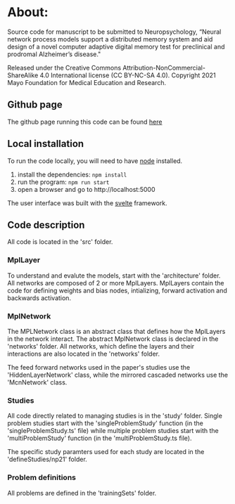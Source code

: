 # About:

Source code for manuscript to be submitted to Neuropsychology, “Neural network process models support a distributed memory system and aid design of a novel computer adaptive digital memory test for preclinical and prodromal Alzheimer’s disease."

Released under the Creative Commons Attribution-NonCommercial-ShareAlike 4.0 International license (CC BY-NC-SA 4.0). Copyright 2021 Mayo Foundation for Medical Education and Research.

## Github page

The github page running this code can be found [here](https://mayoneurologyai.github.io/NeuralNetworksNeuropsychology/)

## Local installation

To run the code locally, you will need to have [node](https://nodejs.dev/) installed.

1. install the dependencies: `npm install`
2. run the program: `npm run start`
3. open a browser and go to http://localhost:5000

The user interface was built with the [svelte](https://svelte.dev) framework.

## Code description

All code is located in the 'src' folder.

### MplLayer
To understand and evalute the models, start with the 'architecture' folder. All networks are composed of 2 or more MplLayers. MplLayers contain the code for defining weights and bias nodes, intializing, forward activation and backwards activation. 

### MplNetwork
The MPLNetwork class is an abstract class that defines how the MplLayers in the network interact. The abstract MplNetwork class is declared in the 'networks' folder. All networks, which define the layers and their interactions are also located in the 'networks' folder.

The feed forward networks used in the paper's studies use the 'HiddenLayerNetwork' class, while the mirrored cascaded networks use the 'McnNetwork' class.

### Studies
All code directly related to managing studies is in the 'study' folder. Single problem studies start with the 'singleProblemStudy' function (in the 'singleProblemStudy.ts' file) while multiple problem studies start with the 'multiProblemStudy' function (in the 'multiProblemStudy.ts file).

The specific study paramters used for each study are located in the 'defineStudies/np21' folder.

### Problem definitions
All problems are defined in the 'trainingSets' folder.
